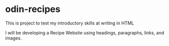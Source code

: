 # odin-recipes
This is project to test my introductory skills at writing in HTML 

I will be developing a Recipe Website using headings, paragraphs, links, and images.